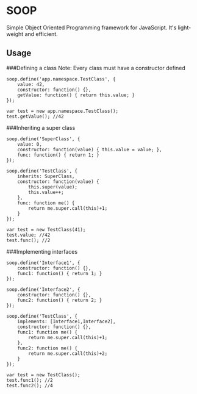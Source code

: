 SOOP
====

Simple Object Oriented Programming framework for JavaScript. It's light-weight and efficient.

Usage
-----

###Defining a class
Note: Every class must have a constructor defined

	soop.define('app.namespace.TestClass', {
		value: 42,
		constructor: function() {},
		getValue: function() { return this.value; }
	});

	var test = new app.namespace.TestClass();
	test.getValue(); //42

###Inheriting a super class

	soop.define('SuperClass', {
		value: 0,
		constructor: function(value) { this.value = value; },
		func: function() { return 1; }
	});

	soop.define('TestClass', {
		inherits: SuperClass,
		constructor: function(value) {
			this.super(value);
			this.value++;
		},
		func: function me() {
			return me.super.call(this)+1;
		}
	});

	var test = new TestClass(41);
	test.value; //42
	test.func(); //2

###Implementing interfaces

	soop.define('Interface1', {
		constructor: function() {},
		func1: function() { return 1; }
	});

	soop.define('Interface2', {
		constructor: function() {},
		func2: function() { return 2; }
	});

	soop.define('TestClass', {
		implements: [Interface1,Interface2],
		constructor: function() {},
		func1: function me() {
			return me.super.call(this)+1;
		},
		func2: function me() {
			return me.super.call(this)+2;
		}
	});

	var test = new TestClass();
	test.func1(); //2
	test.func2(); //4
